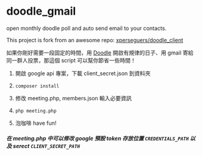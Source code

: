 # doodle_gmail
open monthly doodle poll and auto send email to your contacts. 

This project is fork from an awesome repo: [xperseguers/doodle_client](https://github.com/xperseguers/doodle_client)


如果你剛好需要一段固定的時間，用 [Doodle](http://doodle.com) 開啟有規律的日子、用 gmail 寄給同一群人投票，那這個 script 可以幫你節省一些時間！


1. 開啟 google api 專案，下載 client_secret.json 到資料夾

2. `composer install`

3. 修改 meeting.php, members.json 輸入必要資訊

4. `php meeting.php`

5. 泡咖啡 have fun!


##### 在 meeting.php 中可以修改 google 預設 token 存放位置 `CREDENTIALS_PATH` 以及 serect `CLIENT_SECRET_PATH`
